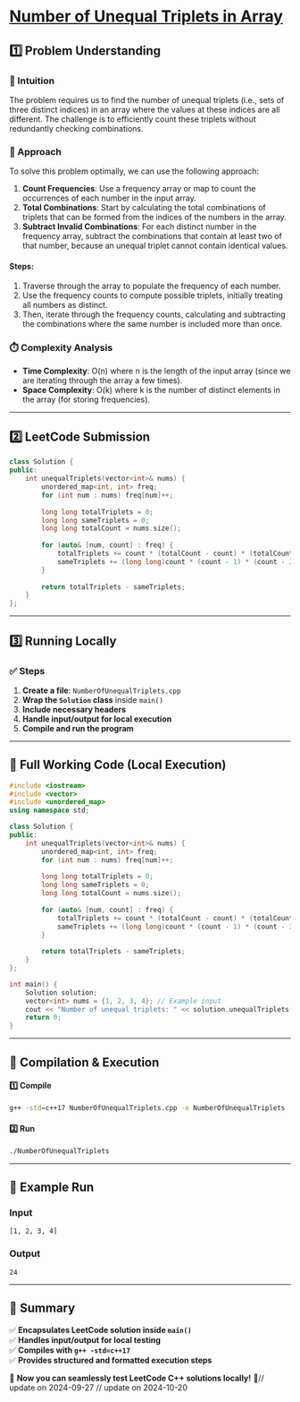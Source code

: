 # **[Number of Unequal Triplets in Array](https://leetcode.com/problems/number-of-unequal-triplets-in-array/description/)**  

## **1️⃣ Problem Understanding**  
### **📌 Intuition**  
The problem requires us to find the number of unequal triplets (i.e., sets of three distinct indices) in an array where the values at these indices are all different. The challenge is to efficiently count these triplets without redundantly checking combinations.

### **🚀 Approach**  
To solve this problem optimally, we can use the following approach:
1. **Count Frequencies**: Use a frequency array or map to count the occurrences of each number in the input array.
2. **Total Combinations**: Start by calculating the total combinations of triplets that can be formed from the indices of the numbers in the array.
3. **Subtract Invalid Combinations**: For each distinct number in the frequency array, subtract the combinations that contain at least two of that number, because an unequal triplet cannot contain identical values.

#### Steps:
1. Traverse through the array to populate the frequency of each number.
2. Use the frequency counts to compute possible triplets, initially treating all numbers as distinct.
3. Then, iterate through the frequency counts, calculating and subtracting the combinations where the same number is included more than once.

### **⏱️ Complexity Analysis**  
- **Time Complexity**: O(n) where n is the length of the input array (since we are iterating through the array a few times).
- **Space Complexity**: O(k) where k is the number of distinct elements in the array (for storing frequencies).

---  

## **2️⃣ LeetCode Submission**  
```cpp
class Solution {
public:
    int unequalTriplets(vector<int>& nums) {
        unordered_map<int, int> freq;
        for (int num : nums) freq[num]++;
        
        long long totalTriplets = 0;
        long long sameTriplets = 0;
        long long totalCount = nums.size();
        
        for (auto& [num, count] : freq) {
            totalTriplets += count * (totalCount - count) * (totalCount - count - 1) / 2;
            sameTriplets += (long long)count * (count - 1) * (count - 2) / 6;
        }
        
        return totalTriplets - sameTriplets;
    }
};  
```  

---  

## **3️⃣ Running Locally**  
### **✅ Steps**  
1. **Create a file**: `NumberOfUnequalTriplets.cpp`  
2. **Wrap the `Solution` class** inside `main()`  
3. **Include necessary headers**  
4. **Handle input/output for local execution**  
5. **Compile and run the program**  

---  

## **📝 Full Working Code (Local Execution)**  
```cpp
#include <iostream>
#include <vector>
#include <unordered_map>
using namespace std;

class Solution {
public:
    int unequalTriplets(vector<int>& nums) {
        unordered_map<int, int> freq;
        for (int num : nums) freq[num]++;
        
        long long totalTriplets = 0;
        long long sameTriplets = 0;
        long long totalCount = nums.size();
        
        for (auto& [num, count] : freq) {
            totalTriplets += count * (totalCount - count) * (totalCount - count - 1) / 2;
            sameTriplets += (long long)count * (count - 1) * (count - 2) / 6;
        }
        
        return totalTriplets - sameTriplets;
    }
};

int main() {
    Solution solution;
    vector<int> nums = {1, 2, 3, 4}; // Example input
    cout << "Number of unequal triplets: " << solution.unequalTriplets(nums) << endl;
    return 0;
}  
```  

---  

## **🔧 Compilation & Execution**  
#### **1️⃣ Compile**  
```bash
g++ -std=c++17 NumberOfUnequalTriplets.cpp -o NumberOfUnequalTriplets
```  

#### **2️⃣ Run**  
```bash
./NumberOfUnequalTriplets
```  

---  

## **🎯 Example Run**  
### **Input**  
```
[1, 2, 3, 4]
```  
### **Output**  
```
24
```  

---  

## **📌 Summary**  
✅ **Encapsulates LeetCode solution inside `main()`**  
✅ **Handles input/output for local testing**  
✅ **Compiles with `g++ -std=c++17`**  
✅ **Provides structured and formatted execution steps**  

🚀 **Now you can seamlessly test LeetCode C++ solutions locally!** 🚀// update on 2024-09-27
// update on 2024-10-20
